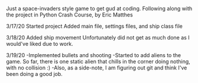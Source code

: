 Just a space-invaders style game to get gud at coding.  Following along with the
project in Python Crash Course, by Eric Matthes

3/17/20
    Started project
    Added main file, settings files, and ship class file

3/18/20
    Added ship movement
    Unfortunately did not get as much done as I would've liked due to work.

3/19/20
    -Implemented bullets and shooting
    -Started to add aliens to the game. So far, there is one static alien that
    chills in the corner doing nothing, with no collision :)
    -Also, as a side-note, I am figuring out git and think I've been doing a
    good job.